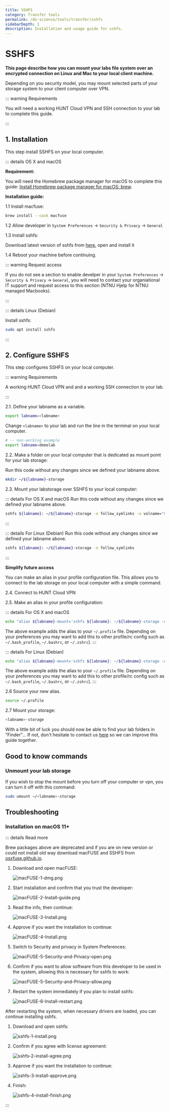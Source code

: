 ```yaml
---
title: SSHFS
category: Transfer tools
permalink: /do-science/tools/transfer/sshfs
sidebarDepth: 1
description: Installation and usage guide for sshfs.
---
```


# SSHFS

**This page describe how you can mount your labs file system over an encrypted connection on Linux and Mac to your local client machine.**

Depending on you security model, you may mount selected parts of your storage system to your client computer over VPN.

::: warning Requirements

You will need a working HUNT Cloud VPN and SSH connection to your lab to complete this guide.

:::

## 1. Installation 

This step install SSHFS on your local computer.

::: details OS X and macOS

**Requirement:** 

You will need the Homebrew package manager for macOS to complete this guide: [Install Homebrew package manager for macOS: brew](https://brew.sh/).

**Installation guide:**

1.1 Install macfuse:

   ```bash
   brew install --cask macfuse
   ```

1.2 Allow developer in `System Preferences` -> `Security & Privacy` -> `General`

1.3 Install sshfs:

   Download latest version of sshfs from [here](https://github.com/osxfuse/sshfs/releases), open and install it

1.4 Reboot your machine before continuing.

   ::: warning Request access
   
   If you do not see a section to enable develper in your `System Preferences` -> `Security & Privacy` -> `General`, you will need to contact your organiational IT support and request access to this section (NTNU Hjelp for NTNU managed Macbooks).

:::



::: details Linux (Debian)

Install sshfs:

   ```bash
   sudo apt install sshfs
   ```
:::


## 2. Configure SSHFS

This step configures SSHFS on your local computer.

::: warning Requirements

A working HUNT Cloud VPN and and a working SSH connection to your lab.

:::


2.1. Define your labname as a variable.

   ```bash
   export labname=<labname>
   ```
  
   Change `<labname>` to your lab and run the line in the terminal on your local computer.
   
   ```bash
   # -- non-working example
   export labname=demolab
   ```

2.2. Make a folder on your local computer that is dedicated as mount point for your lab storage:

Run this code without any changes since we defined your labname above.
   ```bash
   mkdir ~/${labname}-storage
   ```


2.3. Mount your labstorage over SSHFS to your local computer:

::: details For OS X and macOS
Run this code without any changes since we defined your labname above.
   ```bash
   sshfs ${labname}: ~/${labname}-storage -o follow_symlinks -o volname="${labname}-storage"
   ```
:::

::: details For Linux (Debian)
Run this code without any changes since we defined your labname above.
   ```bash
   sshfs ${labname}: ~/${labname}-storage -o follow_symlinks
   ```
:::


**Simplify future access**

You can make an alias in your profile configuration file. This allows you to connect to the lab storage on your local computer with a simple command.

2.4. Connect to HUNT Cloud VPN

2.5. Make an alias in your profile configuration:

::: details For OS X and macOS

   ```bash
   echo "alias ${labname}-mount='sshfs ${labname}: ~/${labname}-storage -o follow_symlinks -o volname=${labname}'" >> ~/.profile
   ```
   The above example adds the alias to your `~/.profile` file. Depending on your preferences you may want to add this to other profile/rc config such as `~/.bash_profile`, `~/.bashrc`, or `~/.zshrc`).
:::
   
::: details For Linux (Debian)
   ```bash
   echo "alias ${labname}-mount='sshfs ${labname}: ~/${labname}-storage -o follow_symlinks'" >> ~/.profile
   ```
   The above example adds the alias to your `~/.profile` file. Depending on your preferences you may want to add this to other profile/rc config such as `~/.bash_profile`, `~/.bashrc`, or `~/.zshrc`).
:::
   
2.6 Source your new alias. 

  ```bash
  source ~/.profile
  ```

2.7 Mount your storage: 

  ```bash
  <labname>-storage
  ```

With a little bit of luck you should now be able to find your lab folders in "Finder"... If not, don't hesitate to contact us [here](/contact) so we can improve this guide together.

## Good to know commands

### Unmount your lab storage

If you wish to stop the mount before you turn off your computer or vpn, you can turn it off with this command:

  ```bash
  sudo umount ~/<labname>-storage
  ```

## Troubleshooting

### Installation on macOS 11+

::: details Read more

Brew packages above are deprecated and if you are on new version or could not install old way download
macFUSE and SSHFS from [osxfuse.github.io](https://osxfuse.github.io/).

1. Download and open macFUSE:

    ![macFUSE-1-dmg.png](./images/macFUSE-1-dmg.png)

2. Start installation and confirm that you trust the developer:

    ![macFUSE-2-Install-guide.png](./images/macFUSE-2-Install-guide.png)

3. Read the info, then continue:

    ![macFUSE-3-Install.png](./images/macFUSE-3-Install.png)

4. Approve if you want the installation to continue:

    ![macFUSE-4-Install.png](./images/macFUSE-4-Install.png)

5. Switch to Security and privacy in System Preferences:

    ![macFUSE-5-Security-and-Privacy-open.png](./images/macFUSE-5-Security-and-Privacy-open.png)

6. Confirm if you want to allow software from this developer to be used in the system,
   allowing this is necessary for sshfs to work:

    ![macFUSE-5-Security-and-Privacy-allow.png](./images/macFUSE-5-Security-and-Privacy-allow.png)

7. Restart the system immediately if you plan to install sshfs:

    ![macFUSE-6-Install-restart.png](./images/macFUSE-6-Install-restart.png)

After restarting the system, when necessary drivers are loaded, you can continue installing sshfs.

1. Download and open sshfs:

    ![sshfs-1-install.png](./images/sshfs-1-install.png)

2. Confirm if you agree with license agreement:

    ![sshfs-2-install-agree.png](./images/sshfs-2-install-agree.png)

3. Approve if you want the installation to continue:

    ![sshfs-3-install-approve.png](./images/sshfs-3-install-approve.png)

4. Finish:

    ![sshfs-4-install-finish.png](./images/sshfs-4-install-finish.png)

:::
